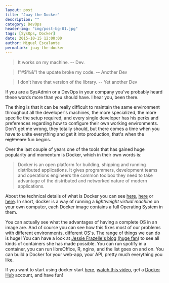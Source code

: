 ```yaml
---
layout: post
title: "Juay the Docker"
description: ""
category: DevOps
header-img: "img/post-bg-01.jpg"
tags: [SysOps, Docker]
date: 2015-10-15 12:00:00
author: Miguel Escalante
permalink: juay-the-docker
---
```

>It works on my machine. -- Dev.

>!"#$%&"! the update broke my code. -- Another Dev

>I don't have that version of the library. -- Yet another Dev

If you are a SysAdmin or a DevOps in your company you've probably heard these words more than you should have. I hear you, been there. 

The thing is that it can be really difficult to maintain the same environment throughout all the developer's machines, the more specialized, the more specific the setup required, and every single developer has his perks and preferences regarding how to configure their own working environments. Don't get me wrong, they totally should, but there comes a time when you have to unite everything and get it into production, that's when the <s>nightmare</s> fun begins.

Over the last couple of years one of the tools that has gained  huge popularity and momentum is Docker, which in their own words is:

> Docker is an open platform for building, shipping and running distributed applications. It gives programmers, development teams and operations engineers the common toolbox they need to take advantage of the distributed and networked nature of modern applications.


About the technical details of what is Docker you can see [here](https://docs.docker.com/introduction/understanding-docker/), [here](http://devopscube.com/what-is-docker/) or [here](http://stackoverflow.com/questions/16047306/how-is-docker-different-from-a-normal-virtual-machine). In short, docker is a way of running a _lightweight virtual machine_ on your own computer, each Docker image contains a full Operating System in them. 

You can actually see what the advantages of having a complete OS in an image are. And of course you can see how this fixes most of our problems with different environments, different OS's. The range of things we can do is huge! You can have a look at [Jessie Frazelle's blog](https://blog.jessfraz.com/) [(huge fan](http://www.findtheneedle.co.uk/images/companydescription/135414.jpg)) to see all kinds of containers she has made possible. You can run spotify in a container, you can run libreOffice, R, nginx, and the list goes on and on. You can build a Docker for your web-app, your API, pretty much everything you like.

If you want to start using docker start [here](https://docs.docker.com/linux/started/), [watch this video](https://www.youtube.com/watch?v=Q5POuMHxW-0), get a [Docker Hub](https://hub.docker.com/) account, and have fun! 
